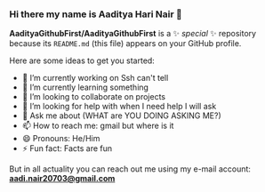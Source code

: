 ### Hi there my name is Aaditya Hari Nair 👋


**AadityaGithubFirst/AadityaGithubFirst** is a ✨ _special_ ✨ repository because its `README.md` (this file) appears on your GitHub profile.

Here are some ideas to get you started:

- 🔭 I’m currently working on Ssh can't tell
- 🌱 I’m currently learning something
- 👯 I’m looking to collaborate on projects
- 🤔 I’m looking for help with when I need help I will ask
- 💬 Ask me about (WHAT are YOU DOING ASKING ME?)
- 📫 How to reach me: gmail but where is it
- 😄 Pronouns: He/Him
- ⚡ Fun fact: Facts are fun

But in all actuality you can reach out me using my e-mail account: **aadi.nair20703@gmail.com**

